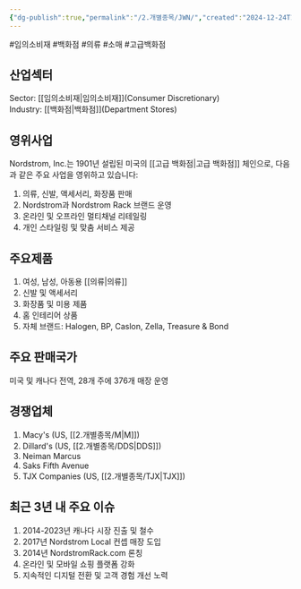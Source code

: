```yaml
---
{"dg-publish":true,"permalink":"/2.개별종목/JWN/","created":"2024-12-24T15:08:57.553+09:00","updated":"2025-07-29T21:37:04.799+09:00"}
---
```


#임의소비재 #백화점 #의류 #소매 #고급백화점


## 산업섹터

Sector: [[임의소비재\|임의소비재]](Consumer Discretionary)  
Industry: [[백화점\|백화점]](Department Stores)

## 영위사업

Nordstrom, Inc.는 1901년 설립된 미국의 [[고급 백화점\|고급 백화점]] 체인으로, 다음과 같은 주요 사업을 영위하고 있습니다:

1. 의류, 신발, 액세서리, 화장품 판매
2. Nordstrom과 Nordstrom Rack 브랜드 운영
3. 온라인 및 오프라인 멀티채널 리테일링
4. 개인 스타일링 및 맞춤 서비스 제공

## 주요제품

1. 여성, 남성, 아동용 [[의류\|의류]]
2. 신발 및 액세서리
3. 화장품 및 미용 제품
4. 홈 인테리어 상품
5. 자체 브랜드: Halogen, BP, Caslon, Zella, Treasure & Bond

## 주요 판매국가

미국 및 캐나다 전역, 28개 주에 376개 매장 운영

## 경쟁업체

1. Macy's (US, [[2.개별종목/M\|M]])
2. Dillard's (US, [[2.개별종목/DDS\|DDS]])
3. Neiman Marcus
4. Saks Fifth Avenue
5. TJX Companies (US, [[2.개별종목/TJX\|TJX]])

## 최근 3년 내 주요 이슈

1. 2014-2023년 캐나다 시장 진출 및 철수
2. 2017년 Nordstrom Local 컨셉 매장 도입
3. 2014년 NordstromRack.com 론칭
4. 온라인 및 모바일 쇼핑 플랫폼 강화
5. 지속적인 디지털 전환 및 고객 경험 개선 노력